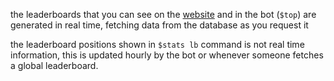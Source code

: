 <script>
  import DocsTemplate from "$lib/components/docs/DocsTemplate.svelte"
  import DocsHeader from '$lib/components/docs/DocsHeader.svelte';
</script>

<DocsTemplate title='leaderboards' />

<DocsHeader header='h2' text="how are they generated?" />

the leaderboards that you can see on the [website](https://nypsi.xyz/leaderboard) and in the bot (`$top`) are generated in real time, fetching data from the database as you request it

<DocsHeader header='h2' text="stats" />

the leaderboard positions shown in `$stats lb` command is not real time information, this is updated hourly by the bot or whenever someone fetches a global leaderboard.
